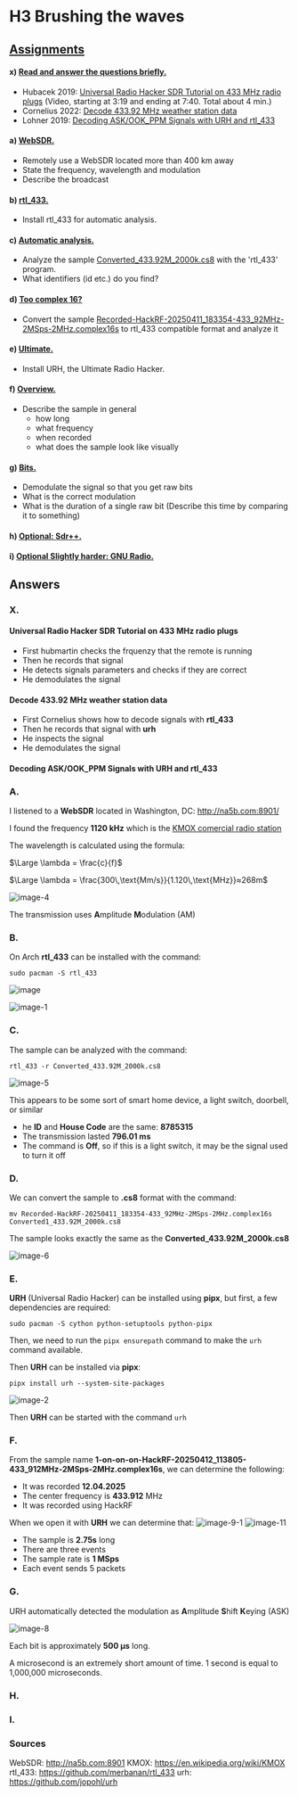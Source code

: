 # H3 Brushing the waves

## [Assignments](https://terokarvinen.com/verkkoon-tunkeutuminen-ja-tiedustelu/#h3-aaltoja-harjaamassa)

#### x) [Read and answer the questions briefly.](#x)
- Hubacek 2019: [Universal Radio Hacker SDR Tutorial on 433 MHz radio plugs](https://youtu.be/sbqMqb6FVMY?t=199) (Video, starting at 3:19 and ending at 7:40. Total about 4 min.)
- Cornelius 2022: [Decode 433.92 MHz weather station data](https://www.onetransistor.eu/2022/01/decode-433mhz-ask-signal.html)
- Lohner 2019: [Decoding ASK/OOK_PPM Signals with URH and rtl_433](https://github.karllohner.com/SDR/Decoding/Example_2019-01-24/)

#### a) [WebSDR.](#a) 
- Remotely use a WebSDR located more than 400 km away
- State the frequency, wavelength and modulation
- Describe the broadcast

#### b) [rtl_433.](#b)
- Install rtl_433 for automatic analysis.

#### c) [Automatic analysis.](#c) 
- Analyze the sample [Converted_433.92M_2000k.cs8](https://terokarvinen.com/verkkoon-tunkeutuminen-ja-tiedustelu/samples/Converted_433.92M_2000k.cs8) with the 'rtl_433' program.
- What identifiers (id etc.) do you find?

#### d) [Too complex 16?](#d) 
- Convert the sample [Recorded-HackRF-20250411_183354-433_92MHz-2MSps-2MHz.complex16s](https://terokarvinen.com/verkkoon-tunkeutuminen-ja-tiedustelu/samples/Recorded-HackRF-20250411_183354-433_92MHz-2MSps-2MHz.complex16s) to rtl_433 compatible format and analyze it

#### e) [Ultimate.](#e) 
- Install URH, the Ultimate Radio Hacker.

#### f) [Overview.](#f) 
- Describe the sample in general
    - how long
    - what frequency
    - when recorded
    - what does the sample look like visually

#### g) [Bits.](#g) 
- Demodulate the signal so that you get raw bits
- What is the correct modulation
- What is the duration of a single raw bit (Describe this time by comparing it to something)

#### h) [Optional: Sdr++.](#h) 


#### i) [Optional Slightly harder: GNU Radio.](#i) 



## Answers

### X.

#### Universal Radio Hacker SDR Tutorial on 433 MHz radio plugs
- First hubmartin checks the frquenzy that the remote is running
- Then he records that signal
- He detects signals parameters and checks if they are correct
- He demodulates the signal

#### Decode 433.92 MHz weather station data
- First Cornelius shows how to decode signals with **rtl_433**
- Then he records that signal with **urh**
- He inspects the signal
- He demodulates the signal 

#### Decoding ASK/OOK_PPM Signals with URH and rtl_433

### A.

I listened to a **WebSDR** located in Washington, DC: http://na5b.com:8901/

I found the frequency **1120 kHz** which is the [KMOX comercial radio station](https://en.wikipedia.org/wiki/KMOX)

The wavelength is calculated using the formula: 

$\Large \lambda = \frac{c}{f}$

$\Large \lambda = \frac{300\,\text{Mm/s}}{1.120\,\text{MHz}}≈268m$

![image-4](https://github.com/user-attachments/assets/8e32a2a8-379e-4107-aba2-aebb6137ac99)

The transmission uses **A**mplitude **M**odulation (AM)

### B.

On Arch **rtl_433** can be installed with the command:

`sudo pacman -S rtl_433`

![image](https://github.com/user-attachments/assets/9137a22f-ca08-490a-933f-430ac6985025)

![image-1](https://github.com/user-attachments/assets/cf778a26-1bb0-4e0a-9a7b-ca204b805cda)

### C.

The sample can be analyzed with the command:

`rtl_433 -r Converted_433.92M_2000k.cs8`

![image-5](https://github.com/user-attachments/assets/236a2134-7297-48c9-a22c-22502c951d19)

This appears to be some sort of smart home device, a light switch, doorbell, or similar

- he **ID** and **House Code** are the same: **8785315**
- The transmission lasted **796.01 ms**
- The command is **Off**, so if this is a light switch, it may be the signal used to turn it off

### D.

We can convert the sample to **.cs8** format with the command:

`mv Recorded-HackRF-20250411_183354-433_92MHz-2MSps-2MHz.complex16s Converted1_433.92M_2000k.cs8`

The sample looks exactly the same as the **Converted_433.92M_2000k.cs8**

![image-6](https://github.com/user-attachments/assets/0587b7eb-8ce7-4bc0-8433-ffeec6311da1)

### E.

**URH** (Universal Radio Hacker) can be installed using **pipx**, but first, a few dependencies are required:

`sudo pacman -S cython python-setuptools python-pipx`

Then, we need to run the `pipx ensurepath` command to make the `urh` command available.

Then **URH** can be installed via **pipx**:

`pipx install urh --system-site-packages`

![image-2](https://github.com/user-attachments/assets/c503b699-5565-43d1-bf99-ee4c78d6d40b)

Then **URH** can be started with the command `urh`

### F.

From the sample name **1-on-on-on-HackRF-20250412_113805-433_912MHz-2MSps-2MHz.complex16s**, we can determine the following:
- It was recorded **12.04.2025**
- The center frequency is **433.912** MHz
- It was recorded using HackRF

When we open it with **URH** we can determine that:
![image-9-1](https://github.com/user-attachments/assets/fc374f4d-86b4-4868-b8a4-afb4c99adb8f)
![image-11](https://github.com/user-attachments/assets/b7712738-2aae-47c2-94aa-0fe721e1f416)

- The sample is **2.75s** long
- There are three events
- The sample rate is **1 MSps**
- Each event sends 5 packets

### G.

URH automatically detected the modulation as **A**mplitude **S**hift **K**eying (ASK)

![image-8](https://github.com/user-attachments/assets/90b9d38f-dac3-43d7-a6a5-dfef8ae4c5f7)

Each bit is approximately **500 µs** long.

A microsecond is an extremely short amount of time. 1 second is equal to 1,000,000 microseconds.

### H.

### I.

### Sources

WebSDR: http://na5b.com:8901
KMOX: https://en.wikipedia.org/wiki/KMOX
rtl_433: https://github.com/merbanan/rtl_433
urh: https://github.com/jopohl/urh
